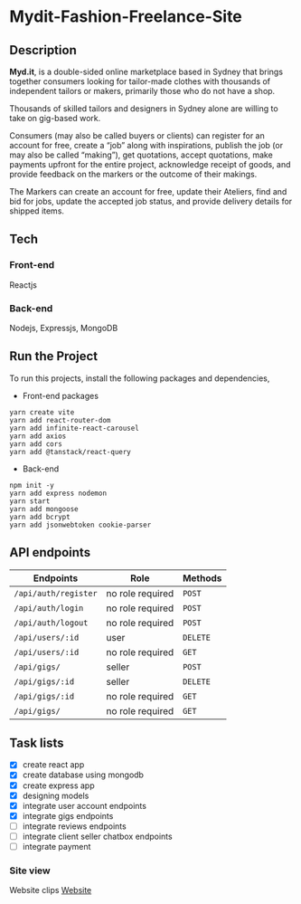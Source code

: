 # Mydit-Fashion-Freelance-Site

## Description
**Myd.it**, is a double-sided online marketplace based in Sydney that brings together consumers looking for tailor-made clothes with thousands of independent tailors or makers, primarily those who do not have a shop.

Thousands of skilled tailors and designers in Sydney alone are willing to take on gig-based work.

Consumers (may also be called buyers or clients) can register for an account for free, create a “job” along with inspirations, publish the job (or may also be called “making”), get quotations, accept quotations, make payments upfront for the entire project, acknowledge receipt of goods, and provide feedback on the markers or the outcome of their makings.

The Markers can create an account for free, update their Ateliers, find and bid for jobs, update the accepted job status, and provide delivery details for shipped items.
## Tech
### Front-end
Reactjs

### Back-end
Nodejs, Expressjs, MongoDB

## Run the Project
To run this projects, install the following packages and dependencies,
- Front-end packages
```
yarn create vite
yarn add react-router-dom
yarn add infinite-react-carousel
yarn add axios
yarn add cors
yarn add @tanstack/react-query
```
- Back-end
```
npm init -y
yarn add express nodemon
yarn start
yarn add mongoose
yarn add bcrypt
yarn add jsonwebtoken cookie-parser
```
## API endpoints
| Endpoints | Role | Methods |
| --- | --- | --- |
| `/api/auth/register` | no role required | `POST` |
| `/api/auth/login` | no role required | `POST` |
| `/api/auth/logout` | no role required | `POST` |
| `/api/users/:id` | user | `DELETE` |
| `/api/users/:id` | no role required | `GET` |
| `/api/gigs/` | seller | `POST` |
| `/api/gigs/:id` | seller | `DELETE` |
| `/api/gigs/:id` | no role required | `GET` |
| `/api/gigs/` | no role required | `GET` |

## Task lists
- [x] create react app
- [x] create database using mongodb
- [x] create express app
- [x] designing models
- [x] integrate user account endpoints
- [x] integrate gigs endpoints  
- [ ] integrate reviews endpoints
- [ ] integrate client seller chatbox endpoints
- [ ] integrate payment  

### Site view
Website clips [Website](https://mydit-ui-bdl7.vercel.app/)
